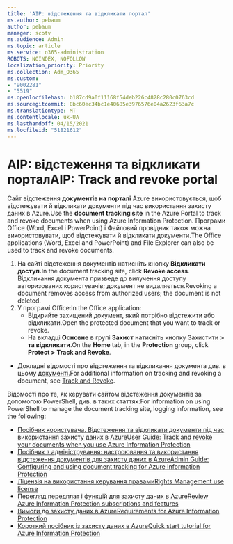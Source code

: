 ```yaml
---
title: 'AIP: відстеження та відкликати портал'
ms.author: pebaum
author: pebaum
manager: scotv
ms.audience: Admin
ms.topic: article
ms.service: o365-administration
ROBOTS: NOINDEX, NOFOLLOW
localization_priority: Priority
ms.collection: Adm_O365
ms.custom:
- "9002281"
- "5519"
ms.openlocfilehash: b187cd9a0f11168f54deb226c4828c280c0763cd
ms.sourcegitcommit: 8bc60ec34bc1e40685e3976576e04a2623f63a7c
ms.translationtype: MT
ms.contentlocale: uk-UA
ms.lasthandoff: 04/15/2021
ms.locfileid: "51821612"
---
```

# <a name="aip-track-and-revoke-portal"></a><span data-ttu-id="920fb-102">AIP: відстеження та відкликати портал</span><span class="sxs-lookup"><span data-stu-id="920fb-102">AIP: Track and revoke portal</span></span>

<span data-ttu-id="920fb-103">Сайт відстеження **документів на порталі** Azure використовується, щоб відстежувати й відкликати документи під час використання захисту даних в Azure.</span><span class="sxs-lookup"><span data-stu-id="920fb-103">Use the **document tracking site** in the Azure Portal to track and revoke documents when using Azure Information Protection.</span></span> <span data-ttu-id="920fb-104">Програми Office (Word, Excel і PowerPoint) і Файловий провідник також можна використовувати, щоб відстежувати й відкликати документи.</span><span class="sxs-lookup"><span data-stu-id="920fb-104">The Office applications (Word, Excel and PowerPoint) and File Explorer can also be used to track and revoke documents.</span></span>

1. <span data-ttu-id="920fb-105">На сайті відстеження документів натисніть кнопку **Відкликати доступ.**</span><span class="sxs-lookup"><span data-stu-id="920fb-105">In the document tracking site, click **Revoke access**.</span></span> <span data-ttu-id="920fb-106">Відкликання документа призведе до вилучення доступу авторизованих користувачів; документ не видаляється.</span><span class="sxs-lookup"><span data-stu-id="920fb-106">Revoking a document removes access from authorized users; the document is not deleted.</span></span>
2. <span data-ttu-id="920fb-107">У програмі Office:</span><span class="sxs-lookup"><span data-stu-id="920fb-107">In the Office application:</span></span>
    - <span data-ttu-id="920fb-108">Відкрийте захищений документ, який потрібно відстежити або відкликати.</span><span class="sxs-lookup"><span data-stu-id="920fb-108">Open the protected document that you want to track or revoke.</span></span>
    - <span data-ttu-id="920fb-109">На вкладці **Основне** в групі **Захист** натисніть кнопку Захистити **> та відкликати**.</span><span class="sxs-lookup"><span data-stu-id="920fb-109">On the **Home** tab, in the **Protection** group, click **Protect > Track and Revoke**.</span></span>

- <span data-ttu-id="920fb-110">Докладні відомості про відстеження та відкликання документа див. в цьому [документі.](https://docs.microsoft.com/azure/information-protection/rms-client/client-track-revoke)</span><span class="sxs-lookup"><span data-stu-id="920fb-110">For additional information on tracking and revoking a document, see [Track and Revoke](https://docs.microsoft.com/azure/information-protection/rms-client/client-track-revoke).</span></span>

<span data-ttu-id="920fb-111">Відомості про те, як керувати сайтом відстеження документів за допомогою PowerShell, див. в таких статтях:</span><span class="sxs-lookup"><span data-stu-id="920fb-111">For information on using PowerShell to manage the document tracking site, logging information, see the following:</span></span>
- [<span data-ttu-id="920fb-112">Посібник користувача. Відстеження та відкликати документи під час використання захисту даних в Azure</span><span class="sxs-lookup"><span data-stu-id="920fb-112">User Guide: Track and revoke your documents when you use Azure Information Protection</span></span>](https://docs.microsoft.com/azure/information-protection/rms-client/client-track-revoke)
- [<span data-ttu-id="920fb-113">Посібник з адміністрування: настроювання та використання відстеження документів для захисту даних в Azure</span><span class="sxs-lookup"><span data-stu-id="920fb-113">Admin Guide: Configuring and using document tracking for Azure Information Protection</span></span>](https://docs.microsoft.com/azure/information-protection/rms-client/client-admin-guide-document-tracking)
- [<span data-ttu-id="920fb-114">Ліцензія на використання керування правами</span><span class="sxs-lookup"><span data-stu-id="920fb-114">Rights Management use license</span></span>](https://docs.microsoft.com/azure/information-protection/configure-usage-rights#rights-management-use-license)
- [<span data-ttu-id="920fb-115">Перегляд передплат і функцій для захисту даних в Azure</span><span class="sxs-lookup"><span data-stu-id="920fb-115">Review Azure Information Protection subscriptions and features</span></span>](https://azure.microsoft.com/pricing/details/information-protection)
- [<span data-ttu-id="920fb-116">Вимоги до захисту даних в Azure</span><span class="sxs-lookup"><span data-stu-id="920fb-116">Requirements for Azure Information Protection</span></span>](https://docs.microsoft.com/azure/information-protection/get-started/requirements)
- [<span data-ttu-id="920fb-117">Короткий посібник із захисту даних в Azure</span><span class="sxs-lookup"><span data-stu-id="920fb-117">Quick start tutorial for Azure Information Protection</span></span>](https://docs.microsoft.com/azure/information-protection/get-started/infoprotect-quick-start-tutorial)
